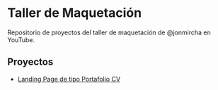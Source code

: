# Taller de Maquetación

Repositorio de proyectos del taller de maquetación de @jonmircha en YouTube.

## Proyectos

- [Landing Page de tipo Portafolio CV](https://fmack1992.github.io/youtube-taller-maquetacion/portafolio-cv)